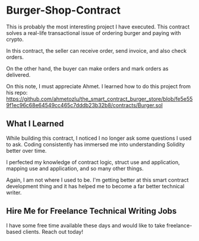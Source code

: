 # Burger-Shop-Contract

This is probably the most interesting project I have executed. This contract solves a real-life transactional issue of ordering burger and paying with crypto.

In this contract, the seller can receive order, send invoice, and also check orders.

On the other hand, the buyer can make orders and mark orders as delivered.

On this note, I must appreciate Ahmet. I learned how to do this project from his repo: https://github.com/ahmetozlu/the_smart_contract_burger_store/blob/fe5e559f1ec96c68e64549cc465c7dddb23b32b8/contracts/Burger.sol

## What I Learned

While building this contract, I noticed I no longer ask some questions I used to ask. Coding consistently has immersed me into understanding Solidity better over time.

I perfected my knowledge of contract logic, struct use and application, mapping use and application, and so many other things.

Again, I am not where I used to be. I'm getting better at this smart contract development thing and it has helped me to become a far better technical writer.

## Hire Me for Freelance Technical Writing Jobs


I have some free time available these days and would like to take freelance-based clients. Reach out today!

